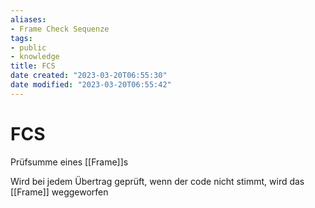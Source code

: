 ```yaml
---
aliases: 
- Frame Check Sequenze
tags:
- public
- knowledge
title: FCS
date created: "2023-03-20T06:55:30"
date modified: "2023-03-20T06:55:42"
---
```


# FCS

Prüfsumme eines [[Frame]]s

Wird bei jedem Übertrag geprüft, wenn der code nicht stimmt, wird das [[Frame]] weggeworfen

